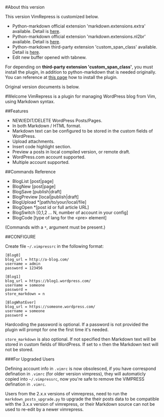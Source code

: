 #About this version

This version VimRepress is customized below.

* Python-markdown official extension 'markdown.extensions.extra' available. Detail is [here](http://pythonhosted.org/Markdown/extensions/extra.html).
* Python-markdown official extension 'markdown.extensions.nl2br' available. Detail is [here](http://pythonhosted.org/Markdown/extensions/nl2br.html).
* Python-markdown third-party extension 'custom_span_class' available. Detail is [here](https://github.com/exaroth/mdx_custom_span_class).
* Edit new buffer opened with tabnew.

For depending on **third-party extension 'custom_span_class'**, you must install the plugin, in addition to python-markdown that is needed originally. You can reference at [this page](https://github.com/exaroth/mdx_custom_span_class) how to install the plugin.

Original version documents is below.

#Welcome
VimRepress is a plugin for managing WordPress blog from Vim, using Markdown syntax.

##Features
 * NEW/EDIT/DELETE WordPress Posts/Pages.
 * In both Markdown / HTML format.
 * Markdown text can be configured to be stored in the custom fields of WordPress.
 * Upload attachments.
 * Insert code highlight section.
 * Preview a posts in local compiled version, or remote draft.
 * WordPress.com account supported.
 * Multiple account supported.

##Commands Reference
 * BlogList     [post|page]
 * BlogNew      [post|page]
 * BlogSave     [publish|draft]
 * BlogPreview  [local|publish|draft]
 * BlogUpload   *[path/to/your/local/file]
 * BlogOpen     *[post id or full article URL]
 * BlogSwitch   [0,1,2 ... N, number of account in your config]
 * BlogCode     [type of lang for the \<pre\> element]
 
  (Commands with a `*`, argument must be present.)


##CONFIGURE

Create file `~/.vimpressrc` in the following format:

    [Blog0]
    blog_url = http://a-blog.com/
    username = admin
    password = 123456

    [Blog1]
    blog_url = https://blog1.wordpress.com/
    username = someone
    password =
    store_markdown = n

    [BlogWhatEver]
    blog_url = https://someone.wordpress.com/
    username = someone
    password =

Hardcoding the password is optional. If a password is not provided the plugin will prompt for one the first time it's needed.

`store_markdown` is also optional. If not specified then Markdown text will be stored in custom fields of WordPress. If set to `n` then the Markdown text will not be stored.

###For Upgraded Users

Defining account info in `.vimrc` is now obsolesced, if you have correspond defination in `.vimrc` (for older version vimpress), they will automaticly copied into `~/.vimpressrc`, now you're safe to remove the VIMPRESS defination in `.vimrc`.

Users from the 2.x.x versions of vimrepress, need to run the `markdown_posts_upgrade.py` to upgrade the their posts data to be compatible with the 3.x.x version of vimrepress, or their Markdown source can not be used to re-edit by a newer vimrepress. 


